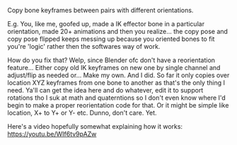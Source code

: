 Copy bone keyframes between pairs with different orientations.

E.g. You, like me, goofed up, made a IK effector bone in a particular orientation, made 20+ animations and then you realize... the copy pose and copy pose flipped keeps messing up because you oriented bones to fit you're 'logic' rather then the softwares way of work.

How do you fix that? Welp, since Blender ofc don't have a reorientation feature...
Either copy old IK keyframes on new one by single channel and adjust/flip as needed or...
Make my own. And I did.
So far it only copies over location XYZ keyframes from one bone to another as that's the only thing I need.
Ya'll can get the idea here and do whatever, edit it to support rotations tho I suk at math and quaterntions so I don't even know where I'd begin to make a proper reorientation code for that.
Or it might be simple like location, X+ to Y+ or Y- etc. Dunno, don't care. Yet.


Here's a video hopefully somewhat explaining how it works:
https://youtu.be/WIf6tv9pAZw
